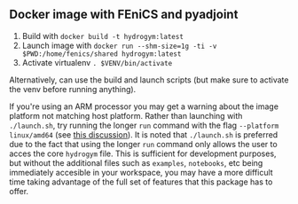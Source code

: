 ## Docker image with FEniCS and pyadjoint

1. Build with ```docker build -t hydrogym:latest```
2. Launch image with ```docker run --shm-size=1g -ti -v $PWD:/home/fenics/shared hydrogym:latest```
3. Activate virtualenv `. $VENV/bin/activate`

Alternatively, can use the build and launch scripts (but make sure to activate the venv before running anything).

If you're using an ARM processor you may get a warning about the image platform not matching host platform. Rather than launching with `./launch.sh`, try running the longer `run` command with the flag `--platform linux/amd64` (see [this discussion](https://stackoverflow.com/questions/66662820/m1-docker-preview-and-keycloak-images-platform-linux-amd64-does-not-match-th)). It is noted that `./launch.sh` is preferred due to the fact that using the longer `run` command only allows the user to acces the core `hydrogym` file. This is sufficient for development purposes, but without the additional files such as `examples`, `notebooks`, etc being immediately accesible in your workspace, you may have a more difficult time taking advantage of the full set of features that this package has to offer.
